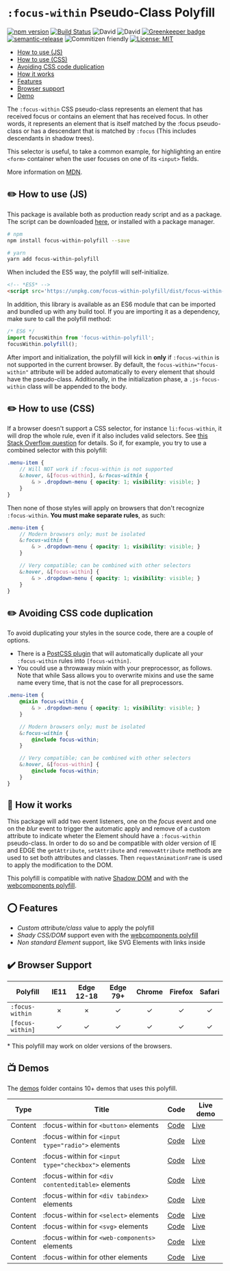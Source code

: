 # `:focus-within` Pseudo-Class Polyfill

[![npm version](https://badge.fury.io/js/focus-within-polyfill.svg)](https://badge.fury.io/js/focus-within-polyfill) [![Build Status](https://travis-ci.org/matteobad/focus-within-polyfill.svg?branch=master)](https://travis-ci.org/matteobad/focus-within-polyfill/) ![David](https://img.shields.io/david/dev/matteobad/focus-within-polyfill.svg) ![David](https://img.shields.io/david/matteobad/focus-within-polyfill.svg) [![Greenkeeper badge](https://badges.greenkeeper.io/matteobad/focus-within-polyfill.svg)](https://greenkeeper.io/)
[![semantic-release](https://img.shields.io/badge/%20%20%F0%9F%93%A6%F0%9F%9A%80-semantic--release-e10079.svg)](https://github.com/semantic-release/semantic-release) ![Commitizen friendly](https://img.shields.io/badge/commitizen-friendly-blue.svg) [![License: MIT](https://img.shields.io/badge/License-MIT-blue.svg)](https://opensource.org/licenses/MIT)

* [How to use (JS)](#how-to-use-js)
* [How to use (CSS)](#how-to-use-css)
* [Avoiding CSS code duplication](#avoiding-css-code-duplication)
* [How it works](#how-it-works)
* [Features](#features)
* [Browser support](#browser-support)
* [Demo](https://matteobad.github.io/focus-within-polyfill)

The `:focus-within` CSS pseudo-class represents an element that has received focus or contains an element that has received focus. In other words, it represents an element that is itself matched by the :focus pseudo-class or has a descendant that is matched by `:focus` (This includes descendants in shadow trees).

This selector is useful, to take a common example, for highlighting an entire `<form>` container when the user focuses on one of its `<input>` fields.

More information on [MDN](https://developer.mozilla.org/en-US/docs/Web/CSS/:focus-within).

## ✏️ How to use (JS)

This package is available both as production ready script and as a package. The script can be downloaded [here](https://unpkg.com/focus-within-polyfill/dist/focus-within-polyfill.js), or installed with a package manager.

```sh
# npm
npm install focus-within-polyfill --save

# yarn
yarn add focus-within-polyfill
```

When included the ES5 way, the polyfill will self-initialize.

```html
<!-- *ES5* -->
<script src='https://unpkg.com/focus-within-polyfill/dist/focus-within-polyfill.js'></script>
```

In addition, this library is available as an ES6 module that can be imported and bundled up with any build tool. If you are importing it as a dependency, make sure to call the polyfill method:

```javascript
/* ES6 */
import focusWithin from 'focus-within-polyfill';
focusWithin.polyfill();
```

After import and initialization, the polyfill will kick in **only** if `:focus-within` is not supported in the current browser. By default, the `focus-within="focus-within"` attribute will be added automatically to every element that should have the pseudo-class. Additionally, in the initialization phase, a `.js-focus-within` class will be appended to the body.

## ✏️ How to use (CSS)

If a browser doesn't support a CSS selector, for instance `li:focus-within`, it will drop the whole rule, even if it also includes valid selectors. See [this Stack Overflow question](https://stackoverflow.com/questions/38856208/what-happens-when-the-browser-doesnt-support-a-css-pseudo-class) for details. So if, for example, you try to use a combined selector with this polyfill:

```scss
.menu-item {
	// Will NOT work if :focus-within is not supported
	&:hover, &[focus-within], &:focus-within {
		& > .dropdown-menu { opacity: 1; visibility: visible; }
	}
}
```

Then none of those styles will apply on browsers that don't recognize `:focus-within`. **You must make separate rules**, as such:

```scss
.menu-item {
	// Modern browsers only; must be isolated
	&:focus-within {
		& > .dropdown-menu { opacity: 1; visibility: visible; }
	}

	// Very compatible; can be combined with other selectors
	&:hover, &[focus-within] {
		& > .dropdown-menu { opacity: 1; visibility: visible; }
	}
}
```

## ✏️ Avoiding CSS code duplication

To avoid duplicating your styles in the source code, there are a couple of options.
* There is a [PostCSS plugin](https://github.com/jonathantneal/postcss-focus-within) that will automatically duplicate all your `:focus-within` rules into `[focus-within]`.
* You could use a throwaway mixin with your preprocessor, as follows. Note that while Sass allows you to overwrite mixins and use the same name every time, that is not the case for all preprocessors.
  
```scss
.menu-item {
	@mixin focus-within {
		& > .dropdown-menu { opacity: 1; visibility: visible; }
	}

	// Modern browsers only; must be isolated
	&:focus-within {
		@include focus-within;
	}

	// Very compatible; can be combined with other selectors
	&:hover, &[focus-within] {
		@include focus-within;
	}
}
```

## 📃 How it works

This package will add two event listeners, one on the *focus* event and one on the *blur* event to trigger the automatic apply and remove of a custom attribute to indicate wheter the Element should have a `:focus-within` pseudo-class. In order to do so and be compatible with older version of IE and EDGE the `getAttribute`, `setAttribute` and `removeAttribute` methods are used to set both attributes and classes. Then `requestAnimationFrame` is used to apply the modification to the DOM.

This polyfill is compatible with native [Shadow DOM](https://developers.google.com/web/fundamentals/web-components/shadowdom#what) and with the [webcomponents polyfill](https://www.webcomponents.org/polyfills/).

## ⭕ Features

* _Custom attribute/class_ value to apply the polyfill
* _Shady CSS/DOM_ support even with the [webcomponents polyfill](https://www.webcomponents.org/polyfills/)
* _Non standard Element_ support, like SVG Elements with links inside

## ✔️ Browser Support

| Polyfill        | IE11 | Edge 12-18 | Edge 79+ | Chrome | Firefox | Safari |
| --------------- |:----:|:----------:|:-------:|:------:|:-------:|:------:|
| `:focus-within` | ×    | ×         | ✓        | ✓      | ✓      | ✓      |
| `[focus-within]`| ✓    | ✓         | ✓       | ✓      | ✓      | ✓      |

\* This polyfill may work on older versions of the browsers.

## 📺 Demos


The [demos](https://github.com/matteobad/focus-within-polyfill/tree/master/demos) folder contains 10+ demos that uses this polyfill.

| Type      | Title                                                | Code                                | Live demo                                                                           |
| --------- | ---------------------------------------------------- | ------------------------------------|------------------------------------------------------------------------------------ |
| Content   | :focus-within for `<button>` elements                | [Code](demos/buttons.html)          | [Live](https://matteobad.github.io/focus-within-polyfill/demos/buttons.html)        |
| Content   | :focus-within for `<input type="radio">` elements    | [Code](demos/radios.html)           | [Live](https://matteobad.github.io/focus-within-polyfill/demos/radios.html)         |
| Content   | :focus-within for `<input type="checkbox">` elements | [Code](demos/checkboxes.html)       | [Live](https://matteobad.github.io/focus-within-polyfill/demos/checkboxes.html)     |
| Content   | :focus-within for `<div contenteditable>` elements   | [Code](demos/editable-text.html)    | [Live](https://matteobad.github.io/focus-within-polyfill/demos/editable-text.html)  |
| Content   | :focus-within for `<div tabindex>` elements          | [Code](demos/focusable-divs.html)   | [Live](https://matteobad.github.io/focus-within-polyfill/demos/focusable-divs.html) |
| Content   | :focus-within for `<select>` elements                | [Code](demos/select.html)           | [Live](https://matteobad.github.io/focus-within-polyfill/demos/select.html)         |
| Content   | :focus-within for `<svg>` elements                   | [Code](demos/svg.html)              | [Live](https://matteobad.github.io/focus-within-polyfill/demos/svg.html)            |
| Content   | :focus-within for `<web-components>` elements        | [Code](demos/web-components.html)   | [Live](https://matteobad.github.io/focus-within-polyfill/demos/web-components.html) |
| Content   | :focus-within for other elements                     | [Code](demos/others.html)           | [Live](https://matteobad.github.io/focus-within-polyfill/demos/others.html)         |
